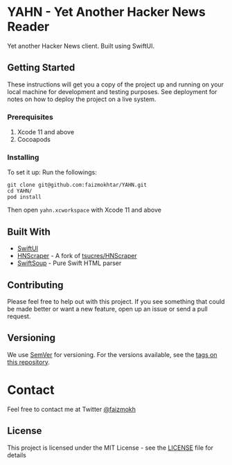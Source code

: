 # YAHN - Yet Another Hacker News Reader

Yet another Hacker News client. Built using SwiftUI.

## Getting Started

These instructions will get you a copy of the project up and running on your local machine for development and testing purposes. See deployment for notes on how to deploy the project on a live system.

### Prerequisites

1. Xcode 11 and above
2. Cocoapods

### Installing

To set it up: Run the followings:

```
git clone git@github.com:faizmokhtar/YAHN.git
cd YAHN/
pod install
```

Then open `yahn.xcworkspace` with Xcode 11 and above 

## Built With

* [SwiftUI](https://developer.apple.com/xcode/swiftui/)
* [HNScraper](https://github.com/faizmokhtar/HNScraper/) - A fork of [tsucres/HNScraper](https://github.com/tsucres/HNScraper)
* [SwiftSoup](https://github.com/scinfu/SwiftSoup) - Pure Swift HTML parser

## Contributing

Please feel free to help out with this project. If you see something that could be made better or want a new feature, open up an issue or send a pull request.

## Versioning

We use [SemVer](http://semver.org/) for versioning. For the versions available, see the [tags on this repository](https://github.com/faizmokhtar/YAHN/releases). 

# Contact 

Feel free to contact me at Twitter [@faizmokh](https://twitter.com/faizmokh)
## License

This project is licensed under the MIT License - see the [LICENSE](LICENSE) file for details
